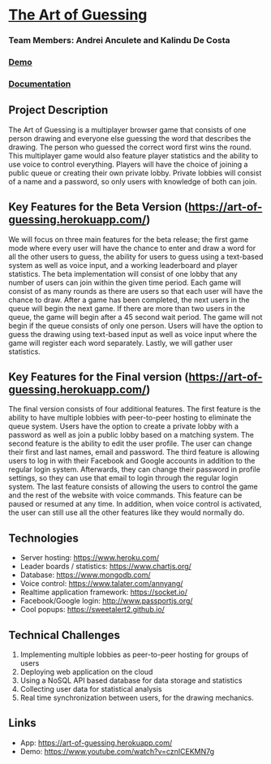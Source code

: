 
# <a href="https://art-of-guessing.herokuapp.com/">The Art of Guessing </a>
###  Team Members: Andrei Anculete and Kalindu De Costa
###  <a href="https://www.youtube.com/watch?v=cznICEKMN7g">Demo</a>
###  <a href="https://art-of-guessing.herokuapp.com/documentation.html">Documentation</a>

## Project Description

The Art of Guessing is a multiplayer browser game that consists of one person drawing and everyone else guessing the word that describes the drawing. The person who guessed the correct word first wins the round. This multiplayer game would also feature player statistics and the ability to use voice to control everything. Players will have the choice of joining a public queue or creating their own private lobby. Private lobbies will consist of a name and a password, so only users with knowledge of both can join.

## Key Features for the Beta Version (https://art-of-guessing.herokuapp.com/)

We will focus on three main features for the beta release; the first game mode where every user will have the chance to enter and draw a word for all the other users to guess, the ability for users to guess using a text-based system as well as voice input, and a working leaderboard and player statistics. The beta implementation will consist of one lobby that any number of users can join within the given time period. Each game will consist of as many rounds as there are users so that each user will have the chance to draw. After a game has been completed, the next users in the queue will begin the next game. If there are more than two users in the queue, the game will begin after a 45 second wait period. The game will not begin if the queue consists of only one person. Users will have the option to guess the drawing using text-based input as well as voice input where the game will register each word separately. Lastly, we will gather user statistics. 

## Key Features for the Final version (https://art-of-guessing.herokuapp.com/)

The final version consists of four additional features. The first feature is the ability to have multiple lobbies with peer-to-peer hosting to eliminate the queue system. Users have the option to create a private lobby with a password as well as join a public lobby based on a matching system. The second feature is the ability to edit the user profile. The user can change their first and last names, email and password. The third feature is allowing users to log in with their Facebook and Google accounts in addition to the regular login system. Afterwards, they can change their password in profile settings, so they can use that email to login through the regular login system. The last feature consists of allowing the users to control the game and the rest of the website with voice commands. This feature can be paused or resumed at any time. In addition, when voice control is activated, the user can still use all the other features like they would normally do.

## Technologies
- Server hosting: https://www.heroku.com/
- Leader boards / statistics: https://www.chartjs.org/
- Database: https://www.mongodb.com/
- Voice control: https://www.talater.com/annyang/
- Realtime application framework: https://socket.io/
- Facebook/Google login: http://www.passportjs.org/
- Cool popups: https://sweetalert2.github.io/

## Technical Challenges
1. Implementing multiple lobbies as peer-to-peer hosting for groups of users
2. Deploying web application on the cloud
3. Using a NoSQL API based database for data storage and statistics
4. Collecting user data for statistical analysis
5. Real time synchronization between users, for the drawing mechanics.

## Links
- App: https://art-of-guessing.herokuapp.com/
- Demo: https://www.youtube.com/watch?v=cznICEKMN7g
